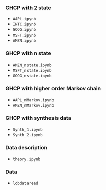 ### GHCP with 2 state
- `AAPL.ipynb`
- `INTC.ipynb`
- `GOOG.ipynb`
- `MSFT.ipynb`
- `AMZN.ipynb`

### GHCP with n state
- `AMZN_nstate.ipynb`
- `MSFT_nstate.ipynb`
- `GOOG_nstate.ipynb`

### GHCP with higher order Markov chain
- `AAPL_nMarkov.ipynb`
- `AMZN_nMarkov.ipynb`

### GHCP with synthesis data
- `Synth_1.ipynb`
- `Synth_2.ipynb`

### Data description
- `theory.ipynb`

### Data
- `lobdataread`

